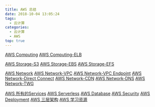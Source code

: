 ```yaml
---
title: AWS 总结
date: 2018-10-04 13:05:24
tags:
  - 云计算
categories:
  - 云计算  
  - AWS
top: true    
---
```


<p></p>
<!-- more -->


[AWS Computing](../../../../2022/03/30/awsComputing/)
[AWS Computing-ELB](../../../../2022/06/22/awsComputingELB/)

[AWS Storage-S3](../../../../2022/10/01/awsStorageS3/)
[AWS Storage-EBS](../../../../2022/06/17/awsStorageEBS/)
[AWS Storage-EFS](../../../../2022/06/17/awsStorageEFS/)

[AWS Network](../../../../2022/10/01/awsNetwork/)
[AWS Network-VPC](../../../../2022/10/30/awsNetworkVPC/)
[AWS Network-VPC Endpoint](../../../../2022/06/17/awsNetworkVPCendpoint/)
[AWS Network-Direct Connect](../../../../2022/10/30/awsNetworkDX/)
[AWS Network-CDN](../../../../2022/05/03/awsNetworkCDN/)
[AWS Network-DNS](../../../../2022/05/03/awsNetworkDNS/)
[AWS Network-TWG](../../../../2022/05/05/awsNetworkTGW/)


[AWS 所有的Services](../../../../2022/10/01/awsAllServices/)
[AWS Serverless](../../../../2022/05/12/awsServerless/)
[AWS Database](../../../../2022/10/01/awsDatabase/)
[AWS Security](../../../../2022/10/01/awssecurity/)
[AWS Deployment](../../../../2022/06/18/awsDeployment/)
[AWS 三层架构](../../../../2022/05/01/awsArch/)
[AWS 学习资源](../../../../2022/10/01/awsStudyResource/)


 

